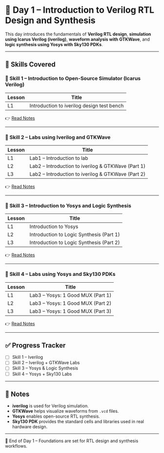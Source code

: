 # 📘 Day 1 – Introduction to Verilog RTL Design and Synthesis

This day introduces the fundamentals of **Verilog RTL design**, **simulation using Icarus Verilog (iverilog)**, **waveform analysis with GTKWave**, and **logic synthesis using Yosys with Sky130 PDKs**.

---

## 📂 Skills Covered

### 🔹 Skill 1 – Introduction to Open-Source Simulator (Icarus Verilog)
| Lesson | Title |
|--------|-------|
| L1 | Introduction to iverilog design test bench |

👉 [Read Notes](D1SK1_Introduction_to_Iverilog.md)

---

### 🔹 Skill 2 – Labs using Iverilog and GTKWave
| Lesson | Title |
|--------|-------|
| L1 | Lab1 – Introduction to lab |
| L2 | Lab2 – Introduction to iverilog & GTKWave (Part 1) |
| L3 | Lab2 – Introduction to iverilog & GTKWave (Part 2) |

👉 [Read Notes](D1SK2_Labs_with_Iverilog_and_GTKWave.md)

---

### 🔹 Skill 3 – Introduction to Yosys and Logic Synthesis
| Lesson | Title |
|--------|-------|
| L1 | Introduction to Yosys |
| L2 | Introduction to Logic Synthesis (Part 1) |
| L3 | Introduction to Logic Synthesis (Part 2) |

👉 [Read Notes](D1SK3_Introduction_to_Yosys_and_Logic_Synthesis.md)

---

### 🔹 Skill 4 – Labs using Yosys and Sky130 PDKs
| Lesson | Title |
|--------|-------|
| L1 | Lab3 – Yosys: 1 Good MUX (Part 1) |
| L2 | Lab3 – Yosys: 1 Good MUX (Part 2) |
| L3 | Lab3 – Yosys: 1 Good MUX (Part 3) |

👉 [Read Notes](D1SK4_Labs_with_Yosys_and_Sky130PDK.md)

---

## ✅ Progress Tracker
- [ ] Skill 1 – Iverilog  
- [ ] Skill 2 – Iverilog + GTKWave Labs  
- [ ] Skill 3 – Yosys & Logic Synthesis  
- [ ] Skill 4 – Yosys + Sky130 Labs  

---

## 📝 Notes
- **iverilog** is used for Verilog simulation.  
- **GTKWave** helps visualize waveforms from `.vcd` files.  
- **Yosys** enables open-source RTL synthesis.  
- **Sky130 PDK** provides the standard cells and libraries used in real hardware design.  

---

🚀 End of Day 1 – Foundations are set for RTL design and synthesis workflows.

